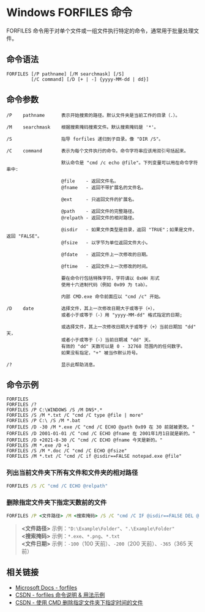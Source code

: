 # Windows FORFILES 命令

FORFILES 命令用于对单个文件或一组文件执行特定的命令，通常用于批量处理文件。

## 命令语法

```text
FORFILES [/P pathname] [/M searchmask] [/S]
         [/C command] [/D [+ | -] {yyyy-MM-dd | dd}]
```

## 命令参数

```
/P    pathname      表示开始搜索的路径。默认文件夹是当前工作的目录（.）。

/M    searchmask    根据搜索掩码搜索文件。默认搜索掩码是 '*'。

/S                  指导 forfiles 递归到子目录。像 "DIR /S"。

/C    command       表示为每个文件执行的命令。命令字符串应该用双引号括起来。

                    默认命令是 "cmd /c echo @file"。下列变量可以用在命令字符串中:

                    @file    - 返回文件名。
                    @fname   - 返回不带扩展名的文件名。

                    @ext     - 只返回文件的扩展名。

                    @path    - 返回文件的完整路径。
                    @relpath - 返回文件的相对路径。

                    @isdir   - 如果文件类型是目录，返回 "TRUE"；如果是文件，返回 "FALSE"。
                    @fsize   - 以字节为单位返回文件大小。

                    @fdate   - 返回文件上一次修改的日期。

                    @ftime   - 返回文件上一次修改的时间。

                    要在命令行包括特殊字符，字符请以 0xHH 形式
                    使用十六进制代码（例如 0x09 为 tab）。

                    内部 CMD.exe 命令前面应以 "cmd /c" 开始。

/D    date          选择文件，其上一次修改日期大于或等于（+），
                    或者小于或等于（-）用 "yyyy-MM-dd" 格式指定的日期;

                    或选择文件，其上一次修改日期大于或等于（+）当前日期加 "dd" 天，
                    或者小于或等于（-）当前日期减 "dd" 天。
                    有效的 "dd" 天数可以是 0 - 32768 范围内的任何数字。
                    如果没有指定，"+" 被当作默认符号。

/?                  显示此帮助消息。
```

## 命令示例

```text
FORFILES
FORFILES /?
FORFILES /P C:\WINDOWS /S /M DNS*.*
FORFILES /S /M *.txt /C "cmd /C type @file | more"
FORFILES /P C:\ /S /M *.bat
FORFILES /D -30 /M *.exe /C "cmd /C ECHO @path 0x09 在 30 前就被更改。"
FORFILES /D 2001-01-01 /C "cmd /C ECHO @fname 在 2001年1月1日就是新的。"
FORFILES /D +2021-8-30 /C "cmd /C ECHO @fname 今天是新的。"
FORFILES /M *.exe /D +1
FORFILES /S /M *.doc /C "cmd /C ECHO @fsize"
FORFILES /M *.txt /C "cmd /C if @isdir==FALSE notepad.exe @file"
```

### 列出当前文件夹下所有文件和文件夹的相对路径

```bat
FORFILES /S /C "cmd /C ECHO @relpath"
```

### 删除指定文件夹下指定天数前的文件

```bat
FORFILES /P <文件路径> /M <搜索掩码> /S /C "cmd /C IF @isdir==FALSE DEL @path /F /Q" /D <文件日期>
```

> **<文件路径>** 示例：`"D:\Example\Folder"`、`".\Example\Folder"`  
> **<搜索掩码>** 示例：`*.exe`、`*.png`、`*.txt`  
> **<文件日期>** 示例：`-100`（100 天前）、`-200`（200 天前）、`-365`（365 天前）

## 相关链接

- [Microsoft Docs - forfiles](https://docs.microsoft.com/en-us/windows-server/administration/windows-commands/forfiles)
- [CSDN - forfiles 命令说明 & 用法示例](https://blog.csdn.net/sandy9919/article/details/82932460)
- [CSDN - 使用 CMD 删除指定文件夹下指定时间的文件](https://blog.csdn.net/qq_35957944/article/details/108282201)
